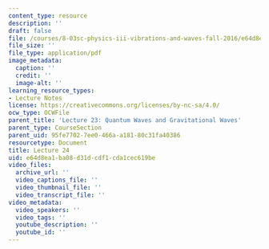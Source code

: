 ```yaml
---
content_type: resource
description: ''
draft: false
file: /courses/8-03sc-physics-iii-vibrations-and-waves-fall-2016/e64d8ea1ba08d31dcdf1cda1cec619be_MIT8_03SCF16_Lec23.pdf
file_size: ''
file_type: application/pdf
image_metadata:
  caption: ''
  credit: ''
  image-alt: ''
learning_resource_types:
- Lecture Notes
license: https://creativecommons.org/licenses/by-nc-sa/4.0/
ocw_type: OCWFile
parent_title: 'Lecture 23: Quantum Waves and Gravitational Waves'
parent_type: CourseSection
parent_uid: 95fe7702-7ee0-466a-a181-80c31fa40386
resourcetype: Document
title: Lecture 24
uid: e64d8ea1-ba08-d31d-cdf1-cda1cec619be
video_files:
  archive_url: ''
  video_captions_file: ''
  video_thumbnail_file: ''
  video_transcript_file: ''
video_metadata:
  video_speakers: ''
  video_tags: ''
  youtube_description: ''
  youtube_id: ''
---
```


